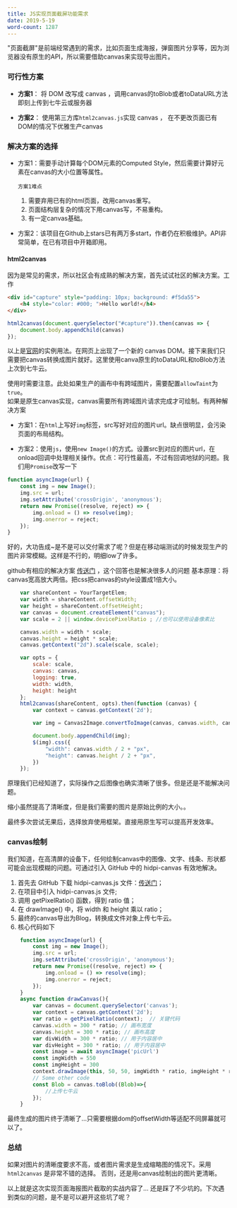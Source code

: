 ```yaml
---
title: JS实现页面截屏功能需求
date: 2019-5-19
word-count: 1287
---
```


"页面截屏"是前端经常遇到的需求，比如页面生成海报，弹窗图片分享等，因为浏览器没有原生的API，所以需要借助canvas来实现导出图片。

<!-- more -->
### 可行性方案

- **方案1**： 将 DOM 改写成 canvas ，调用canvas的toBlob或者toDataURL方法即刻上传到七牛云或服务器

- **方案2**： 使用第三方库`html2canvas.js`实现 canvas ， 在不更改页面已有DOM的情况下优雅生产canvas

### 解决方案的选择
- 方案1：需要手动计算每个DOM元素的Computed Style，然后需要计算好元素在canvas的大小位置等属性。
 
  `方案1难点`  

  1. 需要弃用已有的html页面，改用canvas重写。 
  2. 页面结构层复杂的情况下用canvas写，不易重构。
  3. 有一定canvas基础。
   
- 方案2：该项目在Github上stars已有两万多start，作者仍在积极维护。API非常简单，在已有项目中开箱即用。

#### html2canvas

因为是常见的需求，所以社区会有成熟的解决方案，首先试试社区的解决方案。工作

```html
<div id="capture" style="padding: 10px; background: #f5da55">
    <h4 style="color: #000; ">Hello world!</h4>
</div>
```

```js
html2canvas(document.querySelector("#capture")).then(canvas => {
    document.body.appendChild(canvas)
});
```

以上是[官网](http://html2canvas.hertzen.com/)的实例用法。在网页上出现了一个新的 canvas DOM。接下来我们只需要把canvas转换成图片就好。这里使用canva原生的toDataURL和toBlob方法上次到七牛云。

使用时需要注意。此处如果生产的画布中有跨域图片，需要配置`allowTaint`为`true`。  
如果是原生canvas实现，canvas需要所有跨域图片请求完成才可绘制。有两种解决方案
- 方案1：在`html`上写好`img`标签，src写好对应的图片url。缺点很明显，会污染页面的布局结构。

- 方案2：使用`js`，使用`new Image()`的方式。设置src到对应的图片url，在onload回调中处理相关操作。优点：可行性最高，不过有回调地狱的问题。我们用`Promise`改写一下
``` js
function asyncImage(url) {
    const img = new Image();
    img.src = url;
    img.setAttribute('crossOrigin', 'anonymous');
    return new Promise((resolve, reject) => {
        img.onload = () => resolve(img);
        img.onerror = reject;
    });
}
```


好的，大功告成~是不是可以交付需求了呢？但是在移动端测试的时候发现生产的图片非常模糊。这样是不行的，明细low了许多。

github有相应的解决方案 [传送门](https://github.com/niklasvh/html2canvas/issues/390#issuecomment-208068027) ，这个回答也是解决很多人的问题
基本原理：将canvas宽高放大两倍。把css把canvas的style设置成1倍大小。

```js
    var shareContent = YourTargetElem; 
    var width = shareContent.offsetWidth; 
    var height = shareContent.offsetHeight; 
    var canvas = document.createElement("canvas"); 
    var scale = 2 || window.devicePixelRatio ; //也可以使用设备像素比

    canvas.width = width * scale; 
    canvas.height = height * scale; 
    canvas.getContext("2d").scale(scale, scale); 

    var opts = {
        scale: scale, 
        canvas: canvas, 
        logging: true, 
        width: width, 
        height: height 
    };
    html2canvas(shareContent, opts).then(function (canvas) {
        var context = canvas.getContext('2d');

        var img = Canvas2Image.convertToImage(canvas, canvas.width, canvas.height);

        document.body.appendChild(img);
        $(img).css({
            "width": canvas.width / 2 + "px",
            "height": canvas.height / 2 + "px",
        })
    });
```

原理我们已经知道了，实际操作之后图像也确实清晰了很多。但是还是不能解决问题。

缩小虽然提高了清晰度，但是我们需要的图片是原始比例的大小。。

最终多次尝试无果后，选择放弃使用框架。直接用原生写可以提高开发效率。

### canvas绘制
我们知道，在高清屏的设备下，任何绘制canvas中的图像、文字、线条、形状都可能会出现模糊的问题。可通过引入 GitHub 中的 hidpi-canvas 有效地解决。
1. 首先去 GitHub 下载 hidpi-canvas.js 文件：[传送门](https://github.com/jondavidjohn/hidpi-canvas-polyfill)；
2. 在项目中引入 hidpi-canvas.js 文件;
3. 调用 getPixelRatio() 函数，得到 ratio 值；
4. 在 drawImage() 中，将 width 和 height 乘以 ratio；
5. 最终的canvas导出为Blog，转换成文件对象上传七牛云。
6. 核心代码如下
```js
    function asyncImage(url) {
        const img = new Image();
        img.src = url;
        img.setAttribute('crossOrigin', 'anonymous');
        return new Promise((resolve, reject) => {
            img.onload = () => resolve(img);
            img.onerror = reject;
        });
    }
    async function drawCanvas(){
        var canvas = document.querySelector('canvas');
        var context = canvas.getContext('2d');
        var ratio = getPixelRatio(context);  // 关键代码
        canvas.width = 300 * ratio; // 画布宽度
        canvas.height = 300 * ratio; // 画布高度
        var divWidth = 300 * ratio; // 用于内容居中
        var divHeight = 300 * ratio; // 用于内容居中
        const image = await asyncImage('picUrl')
        const imgWidth = 550
        const imgHeight = 300
        context.drawImage(this, 50, 50, imgWidth * ratio, imgHeight * ratio)
        // Some other code
        const Blob = canvas.toBlob((Blob)=>{
            //上传七牛云
        });
    } 
```
最终生成的图片终于清晰了...只需要根据dom的offsetWidth等适配不同屏幕就可以了。

### 总结

如果对图片的清晰度要求不高，或者图片需求是生成缩略图的情况下。采用 `html2canvas` 是非常不错的选择。
否则，还是用canvas绘制出的图片更清晰。

以上就是这次实现页面海报图片截取的实战内容了... 还是踩了不少坑的。下次遇到类似的问题，是不是可以避开这些坑了呢？